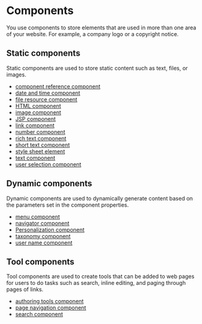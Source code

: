 # Components

You use components to store elements that are used in more than one area of your website. For example, a company logo or a copyright notice.

## Static components

Static components are used to store static content such as text, files, or images.

-   [component reference component](../../../manage_content/wcm/wcm_artifacts/elements/howto_work_with_elements/selection_element/wcm_dev_elements_comp-reference.md)
-   [date and time component](../../../manage_content/wcm/wcm_artifacts/elements/howto_work_with_elements/selection_element/wcm_dev_elements_date-time.md)
-   [file resource component](../../../manage_content/wcm/wcm_artifacts/elements/howto_work_with_elements/using_file_resource_element/wcm_dev_elements_fileresource.md)
-   [HTML component](../../../manage_content/wcm/wcm_artifacts/elements/howto_work_with_elements/richtext_element/wcm_dev_elements_text-richtext-html.md)
-   [image component](../../../manage_content/wcm/wcm_artifacts/elements/howto_work_with_elements/image_element/wcm_dev_elements_image.md)
-   [JSP component](../../../manage_content/wcm/wcm_artifacts/elements/howto_work_with_elements/jsp_element/wcm_dev_elements_jsp.md)
-   [link component](../../../manage_content/wcm/wcm_artifacts/elements/howto_work_with_elements/links_element/wcm_dev_elements_link.md)
-   [number component](../../../manage_content/wcm/wcm_artifacts/elements/howto_work_with_elements/number_element/wcm_dev_elements_number.md)
-   [rich text component](../../../manage_content/wcm/wcm_artifacts/elements/howto_work_with_elements/richtext_element/wcm_dev_elements_text-richtext-html.md)
-   [short text component](../../../manage_content/wcm/wcm_artifacts/elements/howto_work_with_elements/richtext_element/wcm_dev_elements_text-richtext-html.md)
-   [style sheet element](../../../manage_content/wci/rss_for_web_content/wci_ff_nse_element.md)
-   [text component](../../../manage_content/wci/rss_for_web_content/wci_ff_nse_element.md)
-   [user selection component](../../../manage_content/wci/rss_for_web_content/wci_ff_nse_element.md)

## Dynamic components

Dynamic components are used to dynamically generate content based on the parameters set in the component properties.

-   [menu component](../../../manage_content/wcm/wcm_artifacts/elements/howto_work_with_elements/menu_element/wcm_dev_elements_menu.md)
-   [navigator component](../../../manage_content/wcm/wcm_artifacts/elements/howto_work_with_elements/menu_element/wcm_dev_elements_menu.md)
-   [Personalization component](../../../manage_content/wcm/wcm_artifacts/elements/howto_work_with_elements/pzn_element/wcm_dev_elements_pzn.md)
-   [taxonomy component](../../../manage_content/wcm/wcm_artifacts/elements/howto_work_with_elements/taxonomy_element/wcm_dev_elements_taxonomy.md)
-   [user name component](../../../manage_content/wcm/wcm_artifacts/elements/howto_work_with_elements/username_element/index.md)

## Tool components

Tool components are used to create tools that can be added to web pages for users to do tasks such as search, inline editing, and paging through pages of links.

-   [authoring tools component](../../../manage_content/wcm/wcm_artifacts/elements/howto_work_with_elements/authoringtools_element/newfolder/using_authoringtools_elements/wcm_config_wcmviewer_authcomp.md)
-   [page navigation component](../../../manage_content/wcm/wcm_artifacts/elements/howto_work_with_elements/page_nav_element/wcm_dev_elements_page-navigation.md)
-   [search component](../../../integrate_apps/development_tools/portal_admin_tools/portal_scripting_interface/command_ref_psi/cmpnt_hierarchy/search_compnt_hrchy.md)


